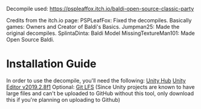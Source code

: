 Decompile used: https://pspleaffox.itch.io/baldi-open-source-classic-party

Credits from the itch.io page:
PSPLeafFox: Fixed the decompiles.
Basically games: Owners and Creator of Baldi's Basics.
Jumpman25: Made the original decompiles.
SplintaDinta: Baldi Model
MissingTextureMan101: Made Open Source Baldi.

# Installation Guide
In order to use the decompile, you'll need the following:
[Unity Hub](https://unity.com/download)
[Unity Editor v2019.2.8f1](unityhub://2019.2.8f1/ff5b465c8d13)
Optional:
[Git LFS](https://git-lfs.com/) (Since Unity projects are known to have large files and can't be uploaded to GitHub without this tool, only download this if you're planning on uploading to Github)
